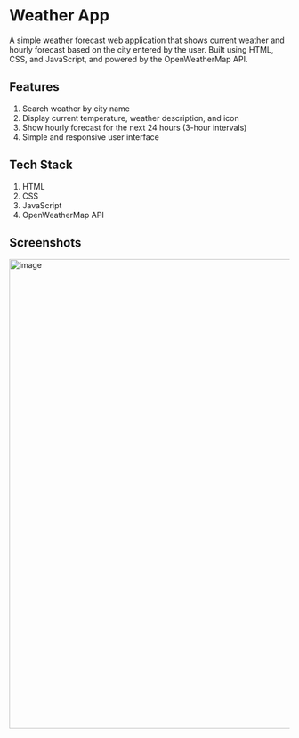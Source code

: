 # Weather App

A simple weather forecast web application that shows current weather and hourly forecast based on the city entered by the user. Built using HTML, CSS, and JavaScript, and powered by the OpenWeatherMap API.

## Features

1. Search weather by city name
2. Display current temperature, weather description, and icon
3. Show hourly forecast for the next 24 hours (3-hour intervals)
4. Simple and responsive user interface

## Tech Stack

1. HTML
2. CSS
3. JavaScript
4. OpenWeatherMap API

## Screenshots

<img width="1919" height="844" alt="image" src="https://github.com/user-attachments/assets/b7998a30-40a6-48af-899d-e1927a55e054" />



